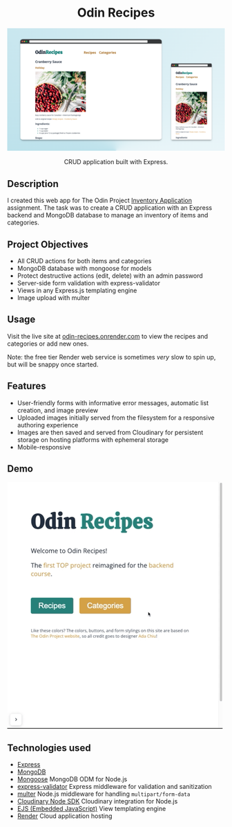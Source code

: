 <h1 align="center">Odin Recipes</h1>

![Screenshot of Odin Recipes site](recipes.png)

<p align="center">
CRUD application built with Express.
</p>

## Description
I created this web app for The Odin Project [Inventory Application](https://www.theodinproject.com/lessons/nodejs-inventory-application) assignment. The task was to create a CRUD application with an Express backend and MongoDB database to manage an inventory of items and categories.

## Project Objectives
- All CRUD actions for both items and categories
- MongoDB database with mongoose for models
- Protect destructive actions (edit, delete) with an admin password
- Server-side form validation with express-validator
- Views in any Express.js templating engine
- Image upload with multer

## Usage
Visit the live site at [odin-recipes.onrender.com](https://odin-recipes.onrender.com/) to view the recipes and categories or add new ones.

Note: the free tier Render web service is sometimes *very* slow to spin up, but will be snappy once started.


## Features
- User-friendly forms with informative error messages, automatic list creation, and image preview
- Uploaded images initially served from the filesystem for a responsive authoring experience
- Images are then saved and served from Cloudinary for persistent storage on hosting platforms with ephemeral storage
- Mobile-responsive


## Demo
![Video of Odin Recipes Site](odin_recipes.gif)


## Technologies used
- [Express](https://expressjs.com/)
- [MongoDB](https://www.mongodb.com/)
- [Mongoose](https://mongoosejs.com/) MongoDB ODM for Node.js
- [express-validator](https://express-validator.github.io/docs/) Express middleware for validation and sanitization
- [multer](https://github.com/expressjs/multer) Node.js middleware for handling `multipart/form-data`
- [Cloudinary Node SDK](https://github.com/cloudinary/cloudinary_npm) Cloudinary integration for Node.js
- [EJS (Embedded JavaScript)](https://ejs.co/) View templating engine
- [Render](https://render.com/) Cloud application hosting

